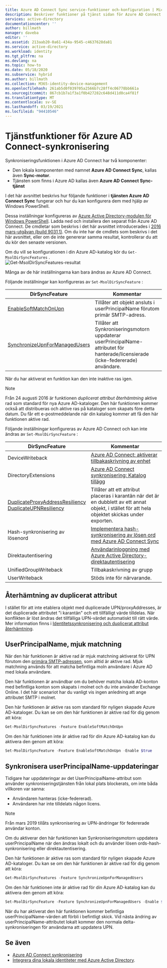 ```yaml
---
title: Azure AD Connect Sync service-funktioner och-konfiguration | Microsoft Docs
description: Beskriver funktioner på tjänst sidan för Azure AD Connect Sync-tjänsten.
services: active-directory
documentationcenter: ''
author: billmath
manager: daveba
editor: ''
ms.assetid: 213aab20-0a61-434a-9545-c4637628da81
ms.service: active-directory
ms.workload: identity
ms.tgt_pltfrm: na
ms.devlang: na
ms.topic: how-to
ms.date: 05/18/2020
ms.subservice: hybrid
ms.author: billmath
ms.collection: M365-identity-device-management
ms.openlocfilehash: 261ab5d0f039705a2566b7c28ff4c06778bb661a
ms.sourcegitcommit: 867cb1b7a1f3a1f0b427282c648d411d0ca4f81f
ms.translationtype: MT
ms.contentlocale: sv-SE
ms.lasthandoff: 03/19/2021
ms.locfileid: "94410546"
---
```

# <a name="azure-ad-connect-sync-service-features"></a>Tjänstfunktioner för Azure AD Connect-synkronisering

Synkroniseringsfunktionen i Azure AD Connect har två komponenter:

* Den lokala komponenten med namnet **Azure AD Connect Sync**, kallas även **Sync-motor**.
* Tjänsten som finns i Azure AD kallas även **Azure AD Connect Sync-tjänst**

I det här avsnittet beskrivs hur följande funktioner i **tjänsten Azure AD Connect Sync** fungerar och hur du kan konfigurera dem med hjälp av Windows PowerShell.

Dessa inställningar konfigureras av [Azure Active Directory-modulen för Windows PowerShell](/previous-versions/azure/jj151815(v=azure.100)). Ladda ned och installera den separat från Azure AD Connect. De cmdletar som beskrivs i det här avsnittet introducerades i [2016 mars-utgåvan (build 9031,1)](https://social.technet.microsoft.com/wiki/contents/articles/28552.microsoft-azure-active-directory-powershell-module-version-release-history.aspx#Version_9031_1). Om du inte har de cmdlets som beskrivs i det här avsnittet, eller om de inte genererar samma resultat, kontrollerar du att du kör den senaste versionen.

Om du vill se konfigurationen i din Azure AD-katalog kör du `Get-MsolDirSyncFeatures` .  
![Get-MsolDirSyncFeatures-resultat](./media/how-to-connect-syncservice-features/getmsoldirsyncfeatures.png)

Många av de här inställningarna kan bara ändras av Azure AD Connect.

Följande inställningar kan konfigureras av `Set-MsolDirSyncFeature` :

| DirSyncFeature | Kommentar |
| --- | --- |
| [EnableSoftMatchOnUpn](#userprincipalname-soft-match) |Tillåter att objekt ansluts i userPrincipalName förutom primär SMTP-adress. |
| [SynchronizeUpnForManagedUsers](#synchronize-userprincipalname-updates) |Tillåter att Synkroniseringsmotorn uppdaterar userPrincipalName-attributet för hanterade/licensierade (icke-federerade) användare. |

När du har aktiverat en funktion kan den inte inaktive ras igen.

> [!NOTE]
> Från 24 augusti 2016 är funktionen *duplicerat attribut återhämtning* aktive rad som standard för nya Azure AD-kataloger. Den här funktionen kommer också att distribueras och aktive ras på kataloger som skapats före detta datum. Du får ett e-postmeddelande när din katalog kommer att få den här funktionen aktive rad.
> 
> 

Följande inställningar konfigureras av Azure AD Connect och kan inte ändras av `Set-MsolDirSyncFeature` :

| DirSyncFeature | Kommentar |
| --- | --- |
| DeviceWriteback |[Azure AD Connect: aktiverar tillbakaskrivning av enhet](how-to-connect-device-writeback.md) |
| DirectoryExtensions |[Azure AD Connect synkronisering: Katalog tillägg](how-to-connect-sync-feature-directory-extensions.md) |
| [DuplicateProxyAddressResiliency <br/> DuplicateUPNResiliency](#duplicate-attribute-resiliency) |Tillåter att ett attribut placeras i karantän när det är en dubblett av ett annat objekt, i stället för att hela objektet skickas under exporten. |
| Hash-synkronisering av lösenord |[Implementera hash-synkronisering av lösen ord med Azure AD Connect Sync](how-to-connect-password-hash-synchronization.md) |
|Direktautentisering|[Användarinloggning med Azure Active Directory-direktautentisering](how-to-connect-pta.md)|
| UnifiedGroupWriteback |Tillbakaskrivning av grupp|
| UserWriteback |Stöds inte för närvarande. |

## <a name="duplicate-attribute-resiliency"></a>Återhämtning av duplicerat attribut

I stället för att inte etablera objekt med duplicerade UPN/proxyAddresses, är det duplicerade attributet "i karantän" och ett tillfälligt värde tilldelas. När konflikten är löst ändras det tillfälliga UPN-värdet automatiskt till rätt värde. Mer information finns i [Identitetssynkronisering och duplicerat attribut återhämtning](how-to-connect-syncservice-duplicate-attribute-resiliency.md).

## <a name="userprincipalname-soft-match"></a>UserPrincipalName, mjuk matchning

När den här funktionen är aktive rad är mjuk matchning aktiverat för UPN förutom den [primära SMTP-adressen](https://support.microsoft.com/kb/2641663), som alltid är aktive rad. Mjuk matchning används för att matcha befintliga moln användare i Azure AD med lokala användare.

Den här funktionen är användbar om du behöver matcha lokala AD-konton med befintliga konton som skapats i molnet och du inte använder Exchange Online. I det här scenariot har du vanligt vis ingen anledning att ange attributet SMTP i molnet.

Den här funktionen är aktive ras som standard för nyligen skapade Azure AD-kataloger. Du kan se om den här funktionen är aktive rad för dig genom att köra:  

```powershell
Get-MsolDirSyncFeatures -Feature EnableSoftMatchOnUpn
```

Om den här funktionen inte är aktive rad för din Azure AD-katalog kan du aktivera den genom att köra:  

```powershell
Set-MsolDirSyncFeature -Feature EnableSoftMatchOnUpn -Enable $true
```

## <a name="synchronize-userprincipalname-updates"></a>Synkronisera userPrincipalName-uppdateringar

Tidigare har uppdateringar av det UserPrincipalName-attribut som använder synkroniseringstjänsten från lokal plats blockerats, om inte båda villkoren var sanna:

* Användaren hanteras (icke-federerad).
* Användaren har inte tilldelats någon licens.

> [!NOTE]
> Från mars 2019 tillåts synkronisering av UPN-ändringar för federerade användar konton.
> 

Om du aktiverar den här funktionen kan Synkroniseringsmotorn uppdatera userPrincipalName när den ändras lokalt och du använder lösen ords-hash-synkronisering eller direktautentisering.

Den här funktionen är aktive ras som standard för nyligen skapade Azure AD-kataloger. Du kan se om den här funktionen är aktive rad för dig genom att köra:  

```powershell
Get-MsolDirSyncFeatures -Feature SynchronizeUpnForManagedUsers
```

Om den här funktionen inte är aktive rad för din Azure AD-katalog kan du aktivera den genom att köra:  

```powershell
Set-MsolDirSyncFeature -Feature SynchronizeUpnForManagedUsers -Enable $true
```

När du har aktiverat den här funktionen kommer befintliga userPrincipalName-värden att förbli i befintligt skick. Vid nästa ändring av userPrincipalName-attributet lokalt kommer den normala delta-synkroniseringen för användarna att uppdatera UPN.  

## <a name="see-also"></a>Se även

* [Azure AD Connect synkronisering](how-to-connect-sync-whatis.md)
* [Integrera dina lokala identiteter med Azure Active Directory](whatis-hybrid-identity.md).